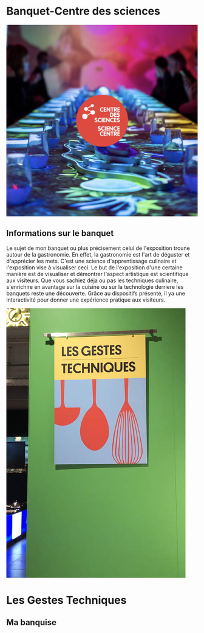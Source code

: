 # Banquet-Centre des sciences 

![photo](media/centre.jpg)

## Informations sur le banquet  
Le sujet de mon banquet ou plus précisement celui de l'exposition troune autour de la gastronomie.
En effet, la gastronomie est l'art de déguster et d'apprécier les mets. C'est une science d'apprentissage culinaire et l'exposition vise 
à visualiser ceci. Le but de l'exposition d'une certaine manière est de visualiser et démontrer l'aspect artistique est scientifique aux visiteurs.
Que vous sachiez déja ou pas les techniques culinaire, s'enrichire en avantage sur la cuisine ou sur la technologie derriere les banquets reste une
découverte. Grâce au dispositifs présenté, il ya une interactivité pour donner une expérience pratique aux visiteurs.

![photo](media/nom-de-l'expo.jpg) 

# Les Gestes Techniques

## Ma banquise



